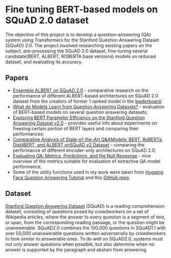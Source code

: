 # Fine tuning BERT-based models on SQuAD 2.0 dataset
The objective of this project is to develop a question-answering (QA) system using Transformers for the Stanford Question Answering Dataset (SQuAD) 2.0. The project involved researching existing papers on the subject, pre-processing the SQuAD 2.0 dataset, fine-tuning several candidate(BERT, ALBERT, ROBERTA base versions) models on reduced dataset, and evaluating its accuracy.
## Papers
* [Ensemble ALBERT on SQuAD 2.0](https://arxiv.org/abs/2110.09665) - comparative research on the performance of different ALBERT-based architectures on SQuAD 2.0 dataset from the creators of former 1 ranked model in the [leaderboard](https://paperswithcode.com/sota/question-answering-on-squad20);
* [What do Models Learn from Question Answering Datasets?](https://arxiv.org/abs/2004.03490) - evaluation of BERT-based models on several question answering datasets;
* [Exploring BERT Parameter Efficiency on the Stanford Question Answering Dataset v2.0](https://arxiv.org/pdf/2002.10670) - provides useful info about experiments on freezing certain portion of BERT layers and comparing their performances;
* [Comparative Analysis of State-of-the-Art Q\&AModels: BERT, RoBERTa, DistilBERT, and ALBERT onSQuAD v2 Dataset](https://www.researchsquare.com/article/rs-3956898/v1) - comparing the performance of different encoder-only architectures on SQuAD 2.0;
* [Evaluating QA: Metrics, Predictions, and the Null Response](https://chatgpt.com/c/1416cebb-3249-41a4-a625-ab6c78b7af3c) - nice overview of the metrics suitable for evaluation of extractive QA model performance;
* Some of the utility functions used in my work were taken from [Hugging Face Question Answering Tutorial](https://huggingface.co/learn/nlp-course/chapter7/7?fw=pt) and this [GitHub repo](https://github.com/e-tweedy/roberta-qa-squad2/blob/main/README.md).
## Dataset
[Stanford Question Answering Dataset](https://rajpurkar.github.io/SQuAD-explorer/) (SQuAD) is a reading comprehension dataset, consisting of questions posed by crowdworkers on a set of Wikipedia articles, where the answer to every question is a segment of text, or span, from the corresponding reading passage, or the question might be unanswerable.
SQuAD2.0 combines the 100,000 questions in SQuAD1.1 with over 50,000 unanswerable questions written adversarially by crowdworkers to look similar to answerable ones. To do well on SQuAD2.0, systems must not only answer questions when possible, but also determine when no answer is supported by the paragraph and abstain from answering.
